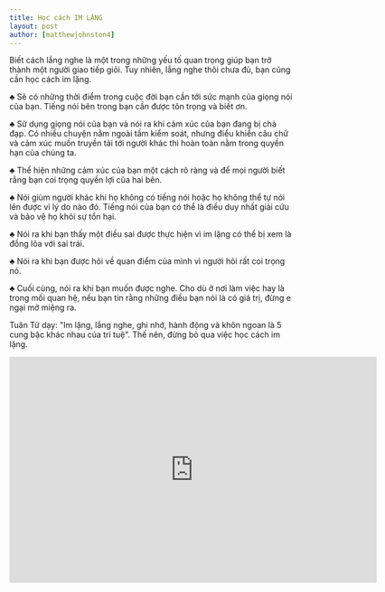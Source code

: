 ```yaml
---
title: Học cách IM LẶNG
layout: post
author: [matthewjohnston4]
---
```


Biết cách lắng nghe là một trong những yếu tố quan trọng giúp bạn trở thành một người giao tiếp giỏi. Tuy nhiên, lắng nghe thôi chưa đủ, bạn cũng cần học cách im lặng.

♣ Sẽ có những thời điểm trong cuộc đời bạn cần tới sức mạnh của giọng nói của bạn. Tiếng nói bên trong bạn cần được tôn trọng và biết ơn.

♣ Sử dụng giọng nói của bạn và nói ra khi cảm xúc của bạn đang bị chà đạp. Có nhiều chuyện nằm ngoài tầm kiểm soát, nhưng điểu khiển câu chữ và cảm xúc muốn truyền tải tới người khác thì hoàn toàn nằm trong quyền hạn của chúng ta.

♣ Thể hiện những cảm xúc của bạn một cách rõ ràng và để mọi người biết rằng bạn coi trọng quyền lợi của hai bên.

♣ Nói giùm người khác khi họ không có tiếng nói hoặc họ không thể tự nói lên được vì lý do nào đó. Tiếng nói của bạn có thể là điều duy nhất giải cứu và bảo vệ họ khỏi sự tổn hại.

♣ Nói ra khi bạn thấy một điều sai được thực hiện vì im lặng có thể bị xem là đồng lõa với sai trái.

♣ Nói ra khi bạn được hỏi về quan điểm của mình vì người hỏi rất coi trọng nó.

♣ Cuối cùng, nói ra khi bạn muốn được nghe. Cho dù ở nơi làm việc hay là trong mối quan hệ, nếu bạn tin rằng những điều bạn nói là có giá trị, đừng e ngại mở miệng ra.

Tuân Tử dạy: "Im lặng, lắng nghe, ghi nhớ, hành động và khôn ngoan là 5 cung bậc khác nhau của trí tuệ". Thế nên, đừng bỏ qua việc học cách im lặng.


<iframe src="https://www.facebook.com/plugins/video.php?href=https%3A%2F%2Fwww.facebook.com%2Fthongdiepcuocsong.1808%2Fvideos%2F866210583555032%2F&show_text=0&width=476" width="650" height="400" style="border:none;overflow:hidden" scrolling="no" frameborder="0" allowTransparency="true" allowFullScreen="true"></iframe>